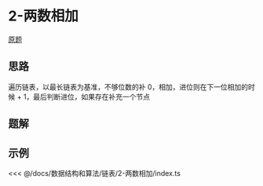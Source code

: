 # 2-两数相加

[原题](https://leetcode-cn.com/problems/add-two-numbers/)

## 思路

遍历链表，以最长链表为基准，不够位数的补 0，相加，进位则在下一位相加的时候 + 1，最后判断进位，如果存在补充一个节点

## 题解

## 示例

<<< @/docs/数据结构和算法/链表/2-两数相加/index.ts
